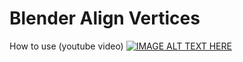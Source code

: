 # Blender Align Vertices

How to use (youtube video)
[![IMAGE ALT TEXT HERE](https://img.youtube.com/vi/JPFlmd2zuP0/0.jpg)](https://www.youtube.com/watch?v=JPFlmd2zuP0)
